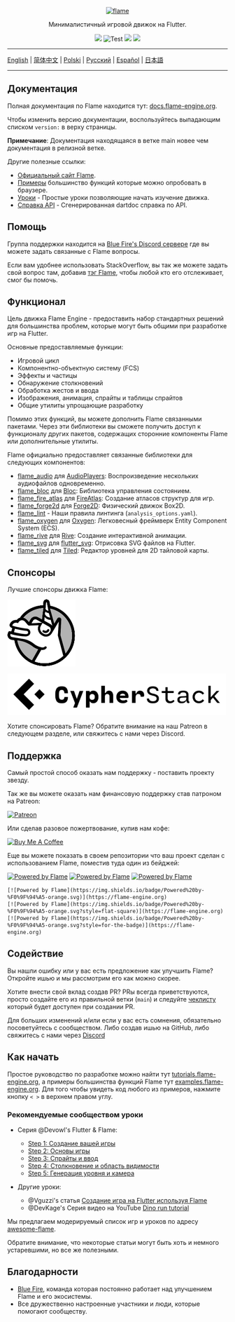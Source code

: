 <p align="center">
  <a href="https://flame-engine.org">
    <img alt="flame" width="200px" src="https://user-images.githubusercontent.com/6718144/101553774-3bc7b000-39ad-11eb-8a6a-de2daa31bd64.png">
  </a>
</p>

<p align="center">
Минималистичный игровой движок на Flutter.
</p>

<p align="center">
  <a title="Pub" href="https://pub.dev/packages/flame" ><img src="https://img.shields.io/pub/v/flame.svg?style=popout" /></a>
  <img src="https://github.com/flame-engine/flame/workflows/cicd/badge.svg?branch=main&event=push" alt="Test" />
  <a title="Discord" href="https://discord.gg/pxrBmy4" ><img src="https://img.shields.io/discord/509714518008528896.svg" /></a>
  <a title="Melos" href="https://github.com/invertase/melos"><img src="https://img.shields.io/badge/maintained%20with-melos-f700ff.svg"/></a>
</p>

---

[English](/README.md) | [简体中文](/i18n/README-ZH.md) | [Polski](/i18n/README-PL.md) | [Русский](/i18n/README-RU.md) | [Español](/i18n/README-ES.md) | [日本語](/i18n/README-JA.md)

---

## Документация

Полная документация по Flame находится тут:
[docs.flame-engine.org](https://docs.flame-engine.org/).

Чтобы изменить версию документации, воспользуйтесь выпадающим списком `version:` в верху страницы.

**Примечание**: Документация находящаяся в ветке main новее чем документация в релизной ветке.

Другие полезные ссылки:
- [Официальный сайт Flame](https://flame-engine.org/).
- [Примеры](https://examples.flame-engine.org/) большинство функций которые можно опробовать в браузере.
- [Уроки](https://tutorials.flame-engine.org/) - Простые уроки позволяющие начать изучение движка.
- [Справка API](https://pub.dev/documentation/flame/latest/) - Сгенерированная dartdoc справка по API.


## Помощь

Группа поддержки находится на [Blue Fire's Discord сервере](https://discord.gg/5unKpdQD78) где вы можете задать
связанные с Flame вопросы.

Если вам удобнее использовать StackOverflow, вы так же можете задать свой вопрос там, добавив
[тэг Flame](https://stackoverflow.com/questions/tagged/flame), чтобы любой кто его отслеживает, смог бы помочь.

## Функционал

Цель движка Flame Engine - предоставить набор стандартных решений для большинства проблем, которые могут быть
общими при разработке игр на Flutter.

Основные предоставляемые функции:

- Игровой цикл
- Компонентно-объектную систему (FCS)
- Эффекты и частицы
- Обнаружение столкновений
- Обработка жестов и ввода
- Изображения, анимация, спрайты и таблицы спрайтов
- Общие утилиты упрощающие разработку

Помимо этих функций, вы можете дополнить Flame связанными пакетами. Через эти библиотеки вы сможете получить доступ
к функционалу других пакетов, содержащих сторонние компоненты Flame или дополнительные утилиты.

Flame официально предоставляет связанные библиотеки для следующих компонентов:

- [flame_audio](https://github.com/flame-engine/flame/tree/main/packages/flame_audio) для
  [AudioPlayers](https://github.com/bluefireteam/audioplayers): Воспроизведение нескольких аудиофайлов одновременно.
- [flame_bloc](https://github.com/flame-engine/flame/tree/main/packages/flame_bloc) для
  [Bloc](https://github.com/felangel/bloc): Библиотека управления состоянием.
- [flame_fire_atlas](https://github.com/flame-engine/flame/tree/main/packages/flame_fire_atlas) для
  [FireAtlas](https://github.com/flame-engine/fire-atlas): Создание атласов структур для игр.
- [flame_forge2d](https://github.com/flame-engine/flame/tree/main/packages/flame_forge2d) для
  [Forge2D](https://github.com/flame-engine/forge2d): Физический движок Box2D.
- [flame_lint](https://github.com/flame-engine/flame/tree/main/packages/flame_lint) -
  Наши правила линтинга (`analysis_options.yaml`).
- [flame_oxygen](https://github.com/flame-engine/flame/tree/main/packages/flame_oxygen) для
  [Oxygen](https://github.com/flame-engine/oxygen): Легковесный фреймверк Entity Component System (ECS).
- [flame_rive](https://github.com/flame-engine/flame/tree/main/packages/flame_rive) для
  [Rive](https://rive.app/): Создание интерактивной анимации.
- [flame_svg](https://github.com/flame-engine/flame/tree/main/packages/flame_svg) для
  [flutter_svg](https://github.com/dnfield/flutter_svg): Отрисовка SVG файлов на Flutter.
- [flame_tiled](https://github.com/flame-engine/flame/tree/main/packages/flame_tiled) для
  [Tiled](https://www.mapeditor.org/): Редактор уровней для 2D тайловой карты.


## Спонсоры

Лучшие спонсоры движка Flame:

[![Very Good Ventures](/media/unicorn_two_toned.png)](https://verygood.ventures/)

[![Cypher Stack](/media/logo_cypherstack.png)](https://cypherstack.com/)

Хотите спонсировать Flame? Обратите внимание на наш Patreon в следующем разделе, или свяжитесь с нами через Discord.


## Поддержка

Самый простой способ оказать нам поддержку - поставить проекту звезду.

Так же вы можете оказать нам финансовую поддержку став патроном на Patreon:

[![Patreon](https://c5.patreon.com/external/logo/become_a_patron_button.png)](https://www.patreon.com/bluefireoss)

Или сделав разовое пожертвование, купив нам кофе:

[![Buy Me A Coffee](https://user-images.githubusercontent.com/835641/60540201-fcd7fa00-9ce4-11e9-87ec-1e98568e9f58.png)](https://www.buymeacoffee.com/bluefire)

Еще вы можете показать в своем репозитории что ваш проект сделан с использованием Flame, поместив туда один из бейджей:

[![Powered by Flame](https://img.shields.io/badge/Powered%20by-%F0%9F%94%A5-272727.svg)](https://flame-engine.org)
[![Powered by Flame](https://img.shields.io/badge/Powered%20by-%F0%9F%94%A5-272727.svg?style=flat-square)](https://flame-engine.org)
[![Powered by Flame](https://img.shields.io/badge/Powered%20by-%F0%9F%94%A5-272727.svg?style=for-the-badge)](https://flame-engine.org)

```
[![Powered by Flame](https://img.shields.io/badge/Powered%20by-%F0%9F%94%A5-orange.svg)](https://flame-engine.org)
[![Powered by Flame](https://img.shields.io/badge/Powered%20by-%F0%9F%94%A5-orange.svg?style=flat-square)](https://flame-engine.org)
[![Powered by Flame](https://img.shields.io/badge/Powered%20by-%F0%9F%94%A5-orange.svg?style=for-the-badge)](https://flame-engine.org)
```

## Содействие

Вы нашли ошибку или у вас есть предложение как улучшить Flame? Откройте ишью и мы рассмотрим его как можно скорее.

Хотите внести свой вклад создав PR? PRы всегда приветствуются, просто создайте его из правильной ветки (`main`) и 
следуйте [чеклисту](.github/pull_request_template.md) который будет доступен при создании PR.

Для больших изменений и/или если у вас есть сомнения, обязательно посоветуйтесь с сообществом. Либо создав ишью
на GitHub, либо свяжитесь с нами через [Discord](https://discord.gg/pxrBmy4)


## Как начать

Простое руководство по разработке можно найти тут
[tutorials.flame-engine.org](https://tutorials.flame-engine.org), а примеры большинства функций Flame 
тут [examples.flame-engine.org](https://examples.flame-engine.org). Для того чтобы увидеть код любого из примеров, 
нажмите кнопку `< >` в верхнем правом углу.


### Рекомендуемые сообществом уроки

- Серия @Devowl's Flutter & Flame:
    - [Step 1: Создание вашей игры](https://medium.com/flutter-community/flutter-flame-step-1-create-your-game-b3b6ee387d77)
    - [Step 2: Основы игры](https://medium.com/flutter-community/flutter-flame-step-2-game-basics-48b4493424f3)
    - [Step 3: Спрайты и ввод](https://blog.devowl.de/flutter-flame-step-3-sprites-and-inputs-7ca9cc7c8b91)
    - [Step 4: Столкновение и область видимости](https://blog.devowl.de/flutter-flame-step-4-collisions-viewport-ff2da048e3a6)
    - [Step 5: Генерация уровня и камера](https://blog.devowl.de/flutter-flame-step-5-level-generation-camera-62a060a286e3 )

- Другие уроки:
    - @Vguzzi's статья [Создание игра на Flutter используя Flame](https://www.raywenderlich.com/27407121-building-games-in-flutter-with-flame-getting-started)
    - @DevKage's Серия видео на YouTube [Dino run tutorial](https://www.youtube.com/playlist?list=PLiZZKL9HLmWOmQgYxWHuOHOWsUUlhCCOY)

Мы предлагаем модерируемый список игр и уроков по адресу
[awesome-flame](https://github.com/flame-engine/awesome-flame).

Обратите внимание, что некоторые статьи могут быть хоть и немного устаревшими, но все же полезными.


## Благодарности

- [Blue Fire](https://github.com/orgs/bluefireteam/people), команда которая постоянно работает над
улучшением Flame и его экосистемы.
- Все дружественно настроенные участники и люди, которые помогают сообществу.

